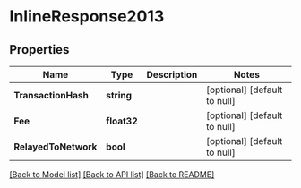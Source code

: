 # InlineResponse2013

## Properties
Name | Type | Description | Notes
------------ | ------------- | ------------- | -------------
**TransactionHash** | **string** |  | [optional] [default to null]
**Fee** | **float32** |  | [optional] [default to null]
**RelayedToNetwork** | **bool** |  | [optional] [default to null]

[[Back to Model list]](../README.md#documentation-for-models) [[Back to API list]](../README.md#documentation-for-api-endpoints) [[Back to README]](../README.md)



